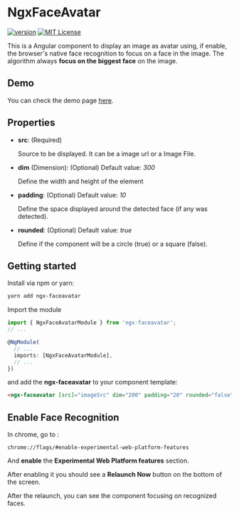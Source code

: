 # NgxFaceAvatar

[![version](https://img.shields.io/npm/v/ngx-faceavatar.svg)](http://npm.im/ngx-faceavatar)
[![MIT License](https://img.shields.io/github/license/hallysonh/ngx-faceavatar.svg)](https://opensource.org/licenses/MIT)

This is a Angular component to display an image as avatar using, if enable, the browser's native face recognition to focus on a face in the image. The algorithm always **focus on the biggest face** on the image.

## Demo

You can check the demo page [here](https://hallysonh.github.io/ngx-faceavatar/).

## Properties

- **src**: (Required)

  Source to be displayed. It can be a image url or a Image File.

- **dim** (Dimension): (Optional) Default value: _300_

  Define the width and height of the element

- **padding**: (Optional) Default value: _10_

  Define the space displayed around the detected face (if any was detected).

- **rounded**: (Optional) Default value: _true_

  Define if the component will be a circle (true) or a square (false).

## Getting started

Install via npm or yarn:

```bash
yarn add ngx-faceavatar
```

Import the module

```typescript
import { NgxFaceAvatarModule } from 'ngx-faceavatar';
// ...

@NgModule(
  // ...
  imports: [NgxFaceAvatarModule],
  // ...
})
```

and add the **ngx-faceavatar** to your component template:

```html
<ngx-faceavatar [src]="imageSrc" dim="200" padding="20" rounded="false"></ngx-faceavatar>
```

## Enable Face Recognition

In chrome, go to :

```text
chrome://flags/#enable-experimental-web-platform-features
```

And **enable** the **Experimental Web Platform features** section.

After enabling it you should see a **Relaunch Now** button on the bottom of the screen.

After the relaunch, you can see the component focusing on recognized faces.
